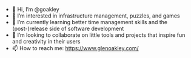 - 👋 Hi, I’m @goakley
- 👀 I’m interested in infrastructure management, puzzles, and games
- 🌱 I’m currently learning better time management skills and the (post-)release side of software development
- 💞️ I’m looking to collaborate on little tools and projects that inspire fun and creativity in their users
- 📫 How to reach me: https://www.glenoakley.com/

<!---
goakley/goakley is a ✨ special ✨ repository because its `README.md` (this file) appears on your GitHub profile.
You can click the Preview link to take a look at your changes.
--->
